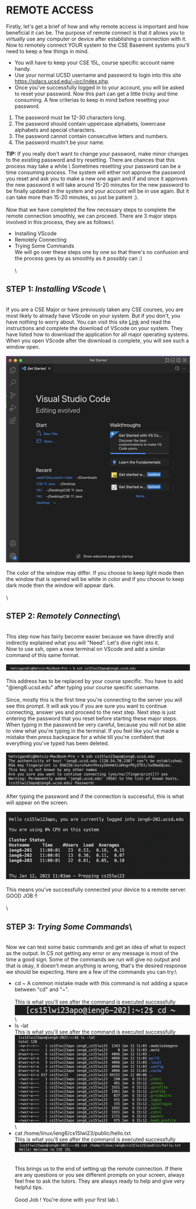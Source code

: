 # **REMOTE ACCESS**

Firstly, let's get a brief of how and why remote access is important and how beneficial it can be. The purpose of remote connect is that it allows you 
to virtually use any computer or device after establishing a connection with it.\
Now to remotely connect YOUR system to the CSE Basement systems you'll need to keep a few things in mind.
- You will have to keep your CSE 15L, course specific account name handy.
- Use your normal UCSD username and password to login into this site <https://sdacs.ucsd.edu/~icc/index.php>.
- Once you've successfully logged in to your account, you will be asked to reset your password. Now this part can get a little tricky and time consuming.
A few criterias to keep in mind before resetting your password.
1) The password must be 12-30 characters long.
2) The password should contain uppercase alphabets, lowercase alphabets and special characters.
3) The password cannot contain consecutive letters and numbers.
4) The password mustn’t be your name.


**TIP:** If you really don't want to change your password, make minor changes to the existing password and try resetting. There are chances that this process
may take a while.\ 
Sometimes resetting your password can be a time consuming process. The system will either not approve the password you reset and ask you to make a
new one again and if and once it approves the new password it will take around 15-20 minutes for the new password to be finally updated in the system 
and your account will be in use again. But it can take more than 15-20 minutes, so just be patient :).\
\
Now that we have completed the few necessary steps to complete the remote connection smoothly, we can proceed. 
There are 3 major steps involved in this process, they are as follows:\
- Installing VScode
- Remotely Connecting 
- Trying Some Commands\
We will go over these steps one by one so that there's no confusion and the process goes by as smoothly as it possibly can :)\
\
\
## **STEP 1:** *Installing VScode* \
\
If you are a CSE Major or have previously taken any CSE courses, you are most likely to already have VScode on your system. But if you don't, you have 
nothing to worry about. You can visit this site [Link](https://code.visualstudio.com/) and read the instructions and complete the download of VScode on
your system. They have listed how to download the application for all major operating systems.\
When you open VScode after the download is complete, you will see such a window open.\
\
![](https://github.com/hetvi1511/cse15l-lab-reports/blob/main/VScode.png)\
\
The color of the window may differ. If you choose to keep light mode then the window that is opened will be white in color and if you choose to keep dark mode
then the window will appear dark.\
\
\
## **STEP 2:** *Remotely Connecting*\
\
This step now has fairly become easier because we have directly and indirectly explained what you will "Need". Let's dive right into it.\
Now to use ssh, open a new terminal on VScode and add a similar command of this same format.\
\
![](https://github.com/hetvi1511/cse15l-lab-reports/blob/main/ssh.png)\
\
This address has to be replaced by your course specific. You have to add "@ieng6.ucsd.edu" after typing your course specific username.\
\
Since, mostly this is the first time you're connecting to the server you will see this prompt. It will ask you if you are sure you want to
continue connecting, answer yes and proceed to the next step. Next step is just entering the password that you reset before starting these major steps. 
When typing in the password be very careful, because you will not be able to view what you're typing in the terminal. If you feel like you've 
made a mistake then press backspace for a while till you're confident that everything you've typed has been deleted.\
\
![](https://github.com/hetvi1511/cse15l-lab-reports/blob/main/password.png)\
\
After typing the password and if the connection is successful, this is what will appear on the screen.\
\
![](https://github.com/hetvi1511/cse15l-lab-reports/blob/main/connection_success.png)\
\
This means you've successfully connected your device to a remote server. GOOD JOB !!\
\
\
## **STEP 3:** *Trying Some Commands*\
\
Now we can test some basic commands and get an idea of what to expect as the output. In CS not getting any error or any message is most of the time a
good sign. Some of the commands we run will give no output and that is okay, it doesn't mean anything is wrong, that's the desired response we should
be expecting. Here are a few of the commands you can try:\
- cd ~
A common mistake made with this command is not adding a space between "cd" and "~".\
\
This is what you'll see after the command is executed successfully\
![](https://github.com/hetvi1511/cse15l-lab-reports/blob/main/cd%20~.png)\
\
- ls -lat \
This is what you'll see after the command is executed successfully \
![](https://github.com/hetvi1511/cse15l-lab-reports/blob/main/ls%20-lat.png)\
\
- cat /home/linux/ieng6/cs15lwi23/public/hello.txt \
This is what you'll see after the command is executed successfully \
![](https://github.com/hetvi1511/cse15l-lab-reports/blob/main/cat.png)\
\
\
This brings us to the end of setting up the remote connection. If there are any questions or you see different prompts on your screen, always feel free 
to ask the tutors. They are always ready to help and give very helpful tips.\
\
Good Job ! You're done with your first lab.\
